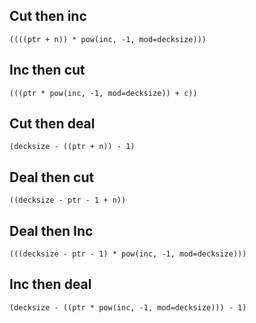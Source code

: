 ## Cut then inc

```
((((ptr + n)) * pow(inc, -1, mod=decksize)))
```

## Inc then cut

```
(((ptr * pow(inc, -1, mod=decksize)) + c))
```

## Cut then deal

```
(decksize - ((ptr + n)) - 1)
```

## Deal then cut

```
((decksize - ptr - 1 + n))
```

## Deal then Inc

```
(((decksize - ptr - 1) * pow(inc, -1, mod=decksize)))
```

## Inc then deal

```
(decksize - ((ptr * pow(inc, -1, mod=decksize))) - 1)
```